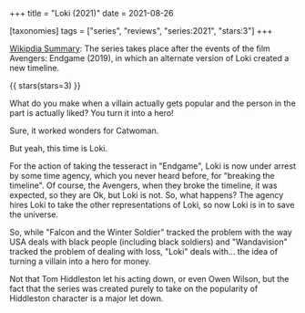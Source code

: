 +++
title = "Loki (2021)"
date = 2021-08-26

[taxonomies]
tags = ["series", "reviews", "series:2021", "stars:3"]
+++

[Wikipdia Summary](https://en.wikipedia.org/wiki/Loki_(TV_series)): The series
takes place after the events of the film Avengers: Endgame (2019), in which an
alternate version of Loki created a new timeline.

<!-- more -->

{{ stars(stars=3) }}

What do you make when a villain actually gets popular and the person in the part
is actually liked? You turn it into a hero!

Sure, it worked wonders for Catwoman.

But yeah, this time is Loki.

For the action of taking the tesseract in "Endgame", Loki is now under arrest by
some time agency, which you never heard before, for "breaking the timeline". Of
course, the Avengers, when they broke the timeline, it was expected, so they are
Ok, but Loki is not. So, what happens? The agency hires Loki to take the other
representations of Loki, so now Loki is in to save the universe.

So, while "Falcon and the Winter Soldier" tracked the problem with the way USA
deals with black people (including black soldiers) and "Wandavision" tracked the
problem of dealing with loss, "Loki" deals with... the idea of turning a villain
into a hero for money.

Not that Tom Hiddleston let his acting down, or even Owen Wilson, but the fact
that the series was created purely to take on the popularity of Hiddleston
character is a major let down.
